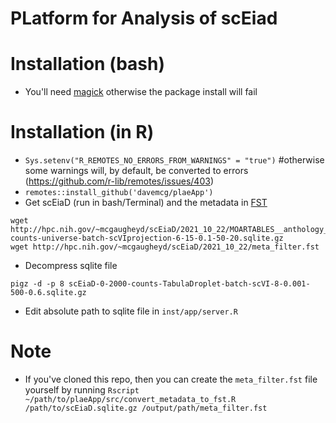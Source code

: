 # PLatform for Analysis of scEiad

# Installation (bash)

  - You'll need [magick](https://imagemagick.org/index.php) otherwise the package install will fail
  
# Installation (in R)
  - `Sys.setenv("R_REMOTES_NO_ERRORS_FROM_WARNINGS" = "true")` #otherwise some warnings will, by default, be converted to errors (https://github.com/r-lib/remotes/issues/403)
  - `remotes::install_github('davemcg/plaeApp')`
  -  Get scEiaD (run in bash/Terminal) and the metadata in [FST](https://www.fstpackage.org)

    wget http://hpc.nih.gov/~mcgaugheyd/scEiaD/2021_10_22/MOARTABLES__anthology_limmaFALSE___5000-counts-universe-batch-scVIprojection-6-15-0.1-50-20.sqlite.gz
    wget http://hpc.nih.gov/~mcgaugheyd/scEiaD/2021_10_22/meta_filter.fst
    
  -  Decompress sqlite file
  
    pigz -d -p 8 scEiaD-0-2000-counts-TabulaDroplet-batch-scVI-8-0.001-500-0.6.sqlite.gz
  - Edit absolute path to sqlite file in `inst/app/server.R`

# Note
  - If you've cloned this repo, then you can create the `meta_filter.fst` file yourself by running `Rscript ~/path/to/plaeApp/src/convert_metadata_to_fst.R /path/to/scEiaD.sqlite.gz /output/path/meta_filter.fst`
